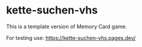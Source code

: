 # kette-suchen-vhs

This is a template version of Memory Card game.

For testing use: https://kette-suchen-vhs.pages.dev/
